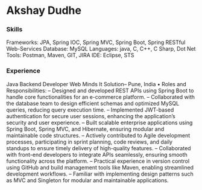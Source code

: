 # Akshay Dudhe

### Skills
 Frameworks: JPA, Spring IOC, Spring MVC, Spring Boot, Spring RESTful Web-Services
 Database:  MySQL
 Languages: java, C, C++, C Sharp, Dot Net
 Tools: Postman, Maven, GIT, JIRA
 IDE: Eclipse, STS

### Experience

 Java Backend Developer
 Web Minds It Solution– Pune, India
• Roles and Responsibilities:
 – Designed and developed REST APIs using Spring Boot to handle core functionalities for an e-commerce platform.
 – Collaborated with the database team to design efficient schemas and optimized MySQL queries, reducing query execution time.
 – Implemented JWT-based authentication for secure user sessions, enhancing the application’s security and user experience.
 – Built scalable enterprise applications using Spring Boot, Spring MVC, and Hibernate, ensuring modular and maintainable code structures.
 – Actively contributed to Agile development processes, participating in sprint planning, code reviews, and daily standups to ensure timely delivery of high-quality features.
 – Collaborated with front-end developers to integrate APIs seamlessly, ensuring smooth functionality across the platform.
 – Practical experience in version control using GitHub and build management tools like Maven, enabling streamlined development workflows.
 – Familiar with implementing design patterns such as MVC and Singleton for modular and maintainable applications.
